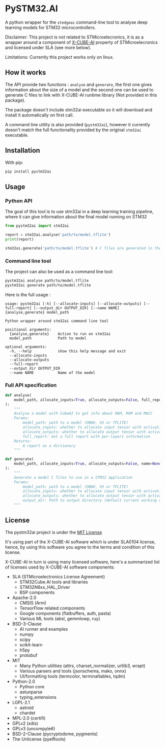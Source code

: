 # PySTM32.AI

A python wrapper for the `stedgeai` command-line tool to analyse deep learning models for STM32 microcontrollers.

Disclaimer: This project is not related to STMicroelecronics, it is as a wrapper around a component of [X-CUBE-AI](https://www.st.com/en/embedded-software/x-cube-ai.html) property of STMicroelecronics and licensed under SLA (see more below).

Limitations: Currently this project works only on linux.

## How it works

The API provide two functions : `analyse` and `generate`, the first one gives information about the size of a model and the second one can be used to generate C files to link with X-CUBE-AI runtime library (Not provided in this package).

The package doesn't include stm32ai executable so it will download and install it automatically on first call.

A command line utility is also provided (`pystm32ai`), however it currently doesn't match the full functionality provided by the original `stm32ai` executable.

## Installation

With pip:

```bash
pip install pystm32ai
```

## Usage

### Python API

The goal of this tool is to use stm32ai in a deep learning training pipeline, where it can give information about the final model running on STM32

```python
from pystm32ai import stm32ai

report = stm32ai.analyse('path/to/model.tflite')
print(report)

stm32ai.generate('path/to/model.tflite') # C files are generated in the current directory
```

### Command line tool

The project can also be used as a command line tool:

```sh
pystm32ai analyse path/to/model.tflite
pystm32ai generate path/to/model.tflite
```

Here is the full usage :

```text
usage: pystm32ai [-h] [--allocate-inputs] [--allocate-outputs] [--full-report] [--output_dir OUTPUT_DIR] [--name NAME] {analyse,generate} model_path

Python wrapper around stm32ai command line tool

positional arguments:
  {analyse,generate}    Action to run on stm32ai
  model_path            Path to model

optional arguments:
  -h, --help            show this help message and exit
  --allocate-inputs
  --allocate-outputs
  --full-report
  --output_dir OUTPUT_DIR
  --name NAME           Name of the model
```

### Full API specification

```python
def analyse(
    model_path, allocate_inputs=True, allocate_outputs=False, full_report=False
):
    """
    Analyse a model with CubeAI to get info about RAM, ROM and MACC
    Params:
        model_path: path to a model (ONNX, h5 or TFLITE)
        allocate_inputs: whether to allocate input tensor with activations
        allocate_outputs: whether to allocate output tensor with activations
        full_report: Get a full report with per-layers information
    Returns:
        A report as a dictionary
    """

def generate(
    model_path, allocate_inputs=True, allocate_outputs=False, name=None, output_dir="."
):
    """
    Generate a model C files to use in a STM32 application
    Params:
        model_path: path to a model (ONNX, h5 or TFLITE)
        allocate_inputs: whether to allocate input tensor with activations
        allocate_outputs: whether to allocate output tensor with activations
        output_dir: Path to output directory (default current working directory)
    """
```

## License

The pystm32ai project is under the [MIT License](https://spdx.org/licenses/MIT.html)

It's using part of the X-CUBE-AI software which is under SLA0104 license, hence, by using this software you agree to the terms and condition of this license.

X-CUBE-AI in turn is using many licensed software, here's a summarized list of licenses used by X-CUBE-AI software components:

- SLA (STMicroelectronics License Agreement)
    - STM32Cube.AI tools and libraries
    - STM32N6xx_HAL_Driver
    - BSP components
- Apache-2.0
    - CMSIS (Arm)
    - TensorFlow related components
    - Google components (flatbuffers, auth, pasta)
    - Various ML tools (absl, gemmlowp, ruy)
- BSD-3-Clause
    - AI runner and examples
    - numpy
    - scipy
    - scikit-learn
    - h5py
    - protobuf
- MIT
    - Many Python utilities (attrs, charset_normalizer, urllib3, wrapt)
    - Various parsers and tools (jsonschema, mako, onnx)
    - UI/formatting tools (termcolor, terminaltables, tqdm)
- Python-2.0
    - Python core
    - astunparse
    - typing_extensions
- LGPL-2.1
    - astroid
    - chardet
- MPL-2.0 (certifi)
- GPLv2 (xdis)
- GPLv3 (uncompyle6)
- BSD-2-Clause (pycryptodome, pygments)
- The Unlicense (pyelftools)
